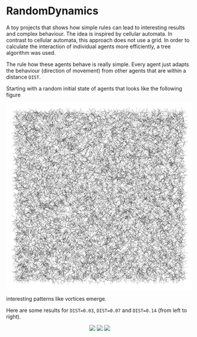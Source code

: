 # RandomDynamics

A toy projects that shows how simple rules can lead to interesting results and complex behaviour. The idea is inspired by cellular automata. In contrast to cellular automata, this approach does not use a grid. In order to calculate the interaction of individual agents more efficiently, a tree algorithm was used.

The rule how these agents behave is really simple. Every agent just adapts the behaviour (direction of movement) from other agents that are within a distance `DIST`.

Starting with a random initial state of agents that looks like the following figure

<div align="center">
<img src="https://github.com/KaiFabi/RandomDynamics/blob/master/init.png" height="500">
</div>

interesting patterns like vortices emerge.

Here are some results for `DIST=0.03`, `DIST=0.07` and `DIST=0.14` (from left to right).

<p align="center">
<img src="https://github.com/KaiFabi/RandomDynamics/blob/master/output_dist_0p14.gif" height="200">
<img src="https://github.com/KaiFabi/RandomDynamics/blob/master/output_dist_0p07.gif">
<img src="https://github.com/KaiFabi/RandomDynamics/blob/master/output_dist_0p03.gif">
</p>

